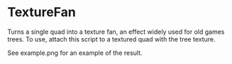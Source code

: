 # TextureFan

Turns a single quad into a texture fan, an effect widely used for old games trees.
To use, attach this script to a textured quad with the tree texture.

See example.png for an example of the result.